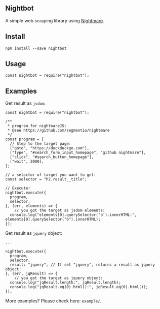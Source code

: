 ## Nightbot

A simple web scraping library using [Nightmare](https://github.com/segmentio/nightmare).

## Install

```
npm install --save nightbot
```

## Usage

```
const nightbot = require("nightbot");
```

## Examples

Get result as `jsdom`:
```
const nightbot = require("nightbot");

/**
 * program for nightmareJS:
 * @see https://github.com/segmentio/nightmare
 */
const program = [
  // Step to the target page:
  ["goto", "https://duckduckgo.com"],
  ["type", "#search_form_input_homepage", "github nightmare"],
  ["click", "#search_button_homepage"],
  ["wait", 2000],
];

// a selector of target you want to get:
const selector = "h2.result__title";

// Execute!
nightbot.execute({
  program,
  selector,
}, (err, elements) => {
	// you got the target as jsdom elements:
  console.log("elements[0].querySelector('b').innerHTML:", elements[0].querySelector("b").innerHTML);
});

```

Get result as `jquery` object:
```
...

nightbot.execute({
  program,
  selector,
  result: "jquery", // If set "jquery", returns a result as jquery object!
}, (err, jqResult) => {
	// you got the target as jquery object:
  console.log("jqResult.length:", jqResult.length);
  console.log("jqResult.eq(0).html():", jqResult.eq(0).html());
});
```

More examples? Please check here: `example/`.